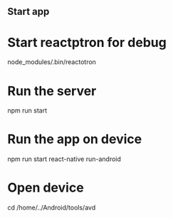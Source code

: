 
## Start app

# Start reactptron for debug
node_modules/.bin/reactotron

# Run the server
npm run start

# Run the app on device
npm run start
react-native run-android

# Open device
cd /home/../Android/tools/avd